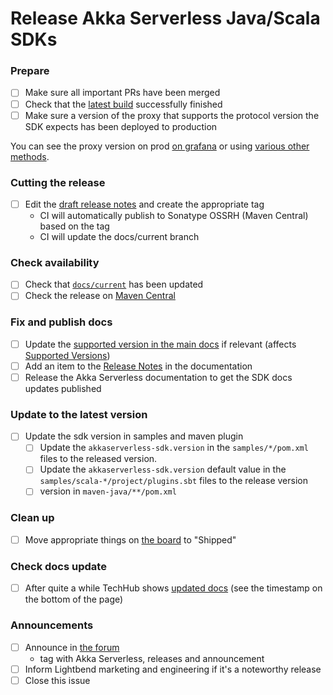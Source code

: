 # Release Akka Serverless Java/Scala SDKs

### Prepare

- [ ] Make sure all important PRs have been merged
- [ ] Check that the [latest build](https://app.circleci.com/pipelines/github/lightbend/akkaserverless-java-sdk) successfully finished
- [ ] Make sure a version of the proxy that supports the protocol version the SDK expects has been deployed to production

You can see the proxy version on prod [on grafana](https://lightbendcloud.grafana.net/d/ebzw4ARnz/prod-akka-serverless-operations-dashboard?orgId=1) or using [various other methods](https://github.com/lightbend/akkaserverless/wiki/Versioning-and-how-to-determine-what-version-is-running).

### Cutting the release 

- [ ] Edit the [draft release notes](https://github.com/lightbend/akkaserverless-java-sdk/releases) and create the appropriate tag
    - CI will automatically publish to Sonatype OSSRH (Maven Central) based on the tag
    - CI will update the docs/current branch

### Check availability

- [ ] Check that [`docs/current`](https://github.com/lightbend/akkaserverless-java-sdk/commits/docs/current) has been updated
- [ ] Check the release on [Maven Central](https://repo1.maven.org/maven2/com/akkaserverless/akkaserverless-scala-sdk-testkit_2.13/)

### Fix and publish docs

- [ ] Update the [supported version in the main docs](https://github.com/lightbend/akkaserverless-docs/blob/master/docs/modules/ROOT/partials/include.adoc#L21) if relevant (affects [Supported Versions](https://developer.lightbend.com/docs/akka-serverless/setting-up/index.html#_supported_languages))
- [ ] Add an item to the [Release Notes](https://github.com/lightbend/akkaserverless-docs/blob/master/docs/modules/release-notes/pages/index.adoc) in the documentation
- [ ] Release the Akka Serverless documentation to get the SDK docs updates published

### Update to the latest version
 
- [ ] Update the sdk version in samples and maven plugin
    - [ ] Update the `akkaserverless-sdk.version` in the `samples/*/pom.xml` files to the released version.
    - [ ] Update the `akkaserverless-sdk.version` default value in the `samples/scala-*/project/plugins.sbt` files to the release version
    - [ ] version in `maven-java/**/pom.xml`
 
### Clean up 

- [ ] Move appropriate things on [the board](https://github.com/orgs/lightbend/projects/8?card_filter_query=label%3Aas-framework) to "Shipped"
 
### Check docs update

- [ ] After quite a while TechHub shows [updated docs](https://developer.lightbend.com/docs/akka-serverless/index.html) (see the timestamp on the bottom of the page)

### Announcements

- [ ] Announce in [the forum](https://discuss.lightbend.com/c/akka-serverless/40)
    - tag with Akka Serverless, releases and announcement
- [ ] Inform Lightbend marketing and engineering if it's a noteworthy release
- [ ] Close this issue
